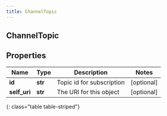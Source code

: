 ```yaml
---
title: ChannelTopic
---
```

## ChannelTopic

## Properties

|Name | Type | Description | Notes|
|------------ | ------------- | ------------- | -------------|
| **id** | **str** | Topic id for subscription | [optional] |
| **self_uri** | **str** | The URI for this object | [optional] |
{: class="table table-striped"}


